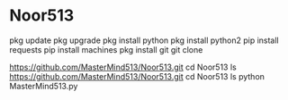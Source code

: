 # Noor513
pkg update
pkg upgrade
pkg install python
pkg install python2
pip install requests
pip install machines
pkg install git
git clone

https://github.com/MasterMind513/Noor513.git
cd Noor513
ls
https://github.com/MasterMind513/Noor513.git
cd Noor513
ls
python MasterMind513.py
